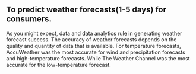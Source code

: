## To predict weather forecasts(1-5 days) for consumers.
As you might expect, data and data analytics rule in generating weather forecast success.
The accuracy of weather forecasts depends on the quality and quantity of data that is available.
For temperature forecasts, AccuWeather was the most accurate for wind and precipitation forecasts and high-temperature forecasts.
While The Weather Channel was the most accurate for the low-temperature forecast.

